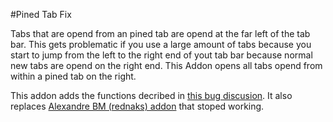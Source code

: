 #Pined Tab Fix

Tabs that are opend from an pined tab are opend at the far left of the tab bar. This gets problematic if you use a large amount of tabs because you start to jump from the left to the right end of yout tab bar because normal new tabs are opend on the right end. This Addon opens all tabs opend from within a pined tab on the right.

This addon adds the functions decribed in [this bug discusion](https://bugzilla.mozilla.org/show_bug.cgi?id=970102).
It also replaces [Alexandre BM (rednaks) addon](https://addons.mozilla.org/de/firefox/addon/append-new-tab/?src=api) that stoped working.
